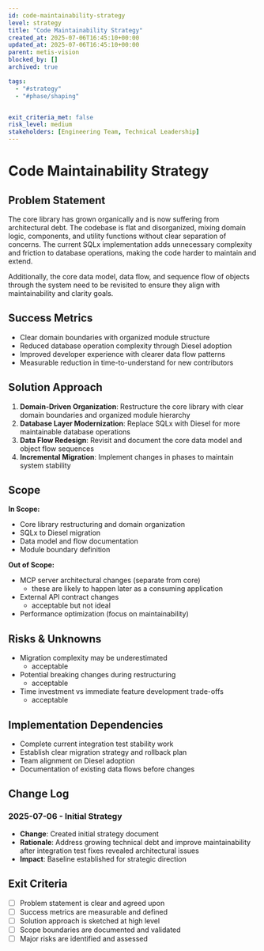 ```yaml
---
id: code-maintainability-strategy
level: strategy
title: "Code Maintainability Strategy"
created_at: 2025-07-06T16:45:10+00:00
updated_at: 2025-07-06T16:45:10+00:00
parent: metis-vision
blocked_by: []
archived: true

tags:
  - "#strategy"
  - "#phase/shaping"


exit_criteria_met: false
risk_level: medium
stakeholders: [Engineering Team, Technical Leadership]
---
```


# Code Maintainability Strategy

## Problem Statement

The core library has grown organically and is now suffering from architectural debt. The codebase is flat and disorganized, mixing domain logic, components, and utility functions without clear separation of concerns. The current SQLx implementation adds unnecessary complexity and friction to database operations, making the code harder to maintain and extend.

Additionally, the core data model, data flow, and sequence flow of objects through the system need to be revisited to ensure they align with maintainability and clarity goals.

## Success Metrics

- Clear domain boundaries with organized module structure
- Reduced database operation complexity through Diesel adoption
- Improved developer experience with clearer data flow patterns
- Measurable reduction in time-to-understand for new contributors

## Solution Approach

1. **Domain-Driven Organization**: Restructure the core library with clear domain boundaries and organized module hierarchy
2. **Database Layer Modernization**: Replace SQLx with Diesel for more maintainable database operations
3. **Data Flow Redesign**: Revisit and document the core data model and object flow sequences
4. **Incremental Migration**: Implement changes in phases to maintain system stability

## Scope

**In Scope:**
- Core library restructuring and domain organization
- SQLx to Diesel migration
- Data model and flow documentation
- Module boundary definition

**Out of Scope:**
- MCP server architectural changes (separate from core)
	- these are likely to happen later as a consuming application
- External API contract changes
	- acceptable but not ideal
- Performance optimization (focus on maintainability)

## Risks & Unknowns

- Migration complexity may be underestimated
	- acceptable
- Potential breaking changes during restructuring
	- acceptable
- Time investment vs immediate feature development trade-offs
	- acceptable

## Implementation Dependencies

- Complete current integration test stability work
- Establish clear migration strategy and rollback plan
- Team alignment on Diesel adoption
- Documentation of existing data flows before changes

## Change Log

### 2025-07-06 - Initial Strategy
- **Change**: Created initial strategy document
- **Rationale**: Address growing technical debt and improve maintainability after integration test fixes revealed architectural issues
- **Impact**: Baseline established for strategic direction

## Exit Criteria

- [ ] Problem statement is clear and agreed upon
- [ ] Success metrics are measurable and defined
- [ ] Solution approach is sketched at high level
- [ ] Scope boundaries are documented and validated
- [ ] Major risks are identified and assessed